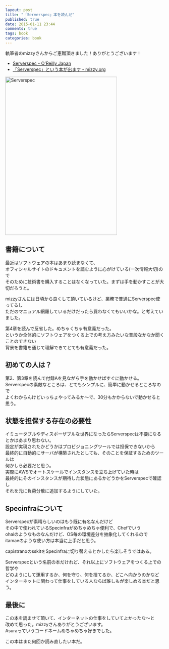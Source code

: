 ```yaml
---
layout: post
title: "「Serverspec」本を読んだ"
published: true
date: 2015-01-11 23:44
comments: true
tags: book
categories: book 
---
```


執筆者のmizzyさんからご恵贈頂きました！ありがとうございます！
  
- [Serverspec - O'Reilly Japan](http://www.oreilly.co.jp/books/9784873117096/)  
- [「Serverspec」という本が出ます - mizzy.org](http://mizzy.org/blog/2014/12/25/1/)

<a href="http://www.amazon.co.jp/Serverspec-%E5%AE%AE%E4%B8%8B-%E5%89%9B%E8%BC%94/dp/4873117097%3FSubscriptionId%3D0AVSM5SVKRWTFMG7ZR82%26tag%3D13nightcrows-22%26linkCode%3Dxm2%26camp%3D2025%26creative%3D165953%26creativeASIN%3D4873117097" target="_blank" title="Serverspec"><img src="http://ecx.images-amazon.com/images/I/51P6qVOPALL.jpg" width="354" height="500" alt="Serverspec" /></a>  
  
## 書籍について

最近はソフトウェアの本はあまり読まなくて、  
オフィシャルサイトのドキュメントを読むように心がけている(一次情報大切)ので  
そのために技術書を購入することはなくなっていた。まずは手を動かすことが大切だろうと。  
  
mizzyさんには日頃から良くして頂いているけど、業務で普通にServerspec使ってるし  
ただのマニュアル網羅しているだけだったら買わなくてもいいかな。と考えていました。  
  
第4章を読んで反省した。めちゃくちゃ有意義だった。  
というか全体的にソフトウェアをつくる上での考え方みたいな普段なかなか聞くことのできない  
背景を書籍を通じて理解できてとても有意義だった。  

## 初めての人は？

第2、第3章を読んで付録Aを見ながら手を動かせばすぐに動かせる。  
Serverspecの素敵なところは、とてもシンプルに、簡単に動かせるところなので  
よくわからんけどいっちょやってみるか〜で、30分もかからないで動かせると思う。


## 状態を担保する存在の必要性

イミュータブルやディスポーザブルな世界になったらServerspecは不要になるとかはあまり思わない。  
設定が実現されたかどうかはプロビジョニングツールでは担保できないから  
最終的に自動的にサーバが構築されたとしても、そのことを保証するためのツールは  
何かしら必要だと思う。  
実際にAWSでオートスケールでインスタンスを立ち上げていた時は  
最終的にそのインスタンスが期待した状態にあるかどうかをServerspecで確認し  
それを元に負荷分散に追加するようにしていた。
  

## Specinfraについて

Serverspecが素晴らしいのはもう既に有名なんだけど  
その中で使われているSpecinfraがめちゃめちゃ便利で、Chefでいう  
ohaiのようなものなんだけど、OS毎の環境差分を抽象化してくれるので  
itamaeのような使い方は本当に上手だと思う。  
  
capistranoのsskitをSpecinfraに切り替えるとかしたら楽しそうではある。  
  
Serverspecという名前の本だけれど、それ以上にソフトウェアをつくる上での哲学や  
どのようにして運用するか、何を守り、何を捨てるか、どこへ向かうのかなど  
インターネットに関わって仕事をしている人ならば誰しもが楽しめる本だと思う。  

## 最後に
  
この本を読ませて頂いて、インターネットの仕事をしていてよかったな〜と  
改めて思った。mizzyさんありがとうございます。  
Asuraっていうコードネームめちゃめちゃ好きでした。  
  
この本はまた何回か読み直したい本だ。
